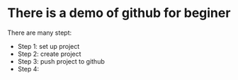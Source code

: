 # There is a demo of github for beginer

There are many stept:
- Step 1: set up project
- Step 2: create project
- Step 3: push project to github
- Step 4:
